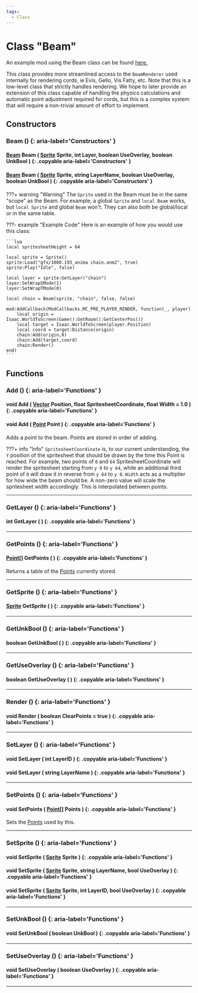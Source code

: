 ```yaml
---
tags:
  - Class
---
```

# Class "Beam"

An example mod using the Beam class can be found [here.](../examples/Beams.md)

This class provides more streamlined access to the `BeamRenderer` used internally for rendering cords, ie Evis, Gello, Vis Fatty, etc.
Note that this is a low-level class that strictly handles rendering. We hope to later provide an extension of this class capable of handling the physics calculations and automatic point adjustment required for cords, but this is a complex system that will require a non-trivial amount of effort to implement.

## Constructors
### Beam () {: aria-label='Constructors' }
#### [Beam](Beam.md) Beam ( [Sprite](../Sprite.md) Sprite, int Layer, boolean UseOverlay, boolean UnkBool ) {: .copyable aria-label='Constructors' }
#### [Beam](Beam.md) Beam ( [Sprite](../Sprite.md) Sprite, string LayerName, boolean UseOverlay, boolean UnkBool ) {: .copyable aria-label='Constructors' }

???+ warning "Warning"
	The `Sprite` used in the Beam must be in the same "scope" as the Beam. For example, a global `Sprite` and `local Beam` works, but `local Sprite` and global `Beam` won't. They can also both be global/local or in the same table.

???- example "Example Code"
	Here is an example of how you would use this class:

    ```lua
	local spritesheetHeight = 64
	
	local sprite = Sprite()
	sprite:Load("gfx/1000.193_anima chain.anm2", true)
	sprite:Play("Idle", false)
	
	local layer = sprite:GetLayer("chain")
	layer:SetWrapSMode(1)
	layer:SetWrapTMode(0)
	
	local chain = Beam(sprite, "chain", false, false)

	mod:AddCallback(ModCallbacks.MC_PRE_PLAYER_RENDER, function(_, player)
		local origin = Isaac.WorldToScreen(Game():GetRoom():GetCenterPos())
		local target = Isaac.WorldToScreen(player.Position)
		local coord = target:Distance(origin)
		chain:Add(origin,0)
		chain:Add(target,coord)
		chain:Render()
	end)
    ```

## Functions

### Add () {: aria-label='Functions' }
#### void Add ( [Vector](../Vector.md) Position, float SpritesheetCoordinate, float Width = 1.0 ) {: .copyable aria-label='Functions' }
#### void Add ( [Point](Point.md) Point ) {: .copyable aria-label='Functions' }   
Adds a point to the beam. Points are stored in order of adding.

???+ info "Info"
    `SpritesheetCoordinate` is, to our current understanding, the `Y` position of the spritesheet that should be drawn by the time this Point is reached. For example, two points of `0` and `64` SpritesheetCoordinate will render the spritesheet starting from `y 0` to `y 64`, while an additional third point of `0` will draw it in reverse from `y 64` to `y 0`.
	`Width` acts as a multiplier for how wide the beam should be. A non-zero value will scale the spritesheet width accordingly. This is interpolated between points.

___
### GetLayer () {: aria-label='Functions' }
#### int GetLayer ( ) {: .copyable aria-label='Functions' }   

___

### GetPoints () {: aria-label='Functions' }
#### [Point](Point.md)[] GetPoints ( ) {: .copyable aria-label='Functions' }   
Returns a table of the [Points](Point.md) currently stored.

___

### GetSprite () {: aria-label='Functions' }
#### [Sprite](../Sprite.md) GetSprite ( ) {: .copyable aria-label='Functions' }

___
### GetUnkBool () {: aria-label='Functions' }
#### boolean GetUnkBool ( ) {: .copyable aria-label='Functions' }   

___
### GetUseOverlay () {: aria-label='Functions' }
#### boolean GetUseOverlay ( ) {: .copyable aria-label='Functions' }   

___
### Render () {: aria-label='Functions' }
#### void Render ( boolean ClearPoints = true ) {: .copyable aria-label='Functions' }

___
### SetLayer () {: aria-label='Functions' }
#### void SetLayer ( int LayerID ) {: .copyable aria-label='Functions' }   
#### void SetLayer ( string LayerName ) {: .copyable aria-label='Functions' } 
  
___
### SetPoints () {: aria-label='Functions' }
#### void SetPoints ( [Point](Point.md)[] Points ) {: .copyable aria-label='Functions' }   
Sets the [Points](Point.md) used by this.

___
### SetSprite () {: aria-label='Functions' }
#### void SetSprite ( [Sprite](../Sprite.md) Sprite ) {: .copyable aria-label='Functions' }
#### void SetSprite ( [Sprite](../Sprite.md) Sprite, string LayerName, bool UseOverlay ) {: .copyable aria-label='Functions' }
#### void SetSprite ( [Sprite](../Sprite.md) Sprite, int LayerID, bool UseOverlay ) {: .copyable aria-label='Functions' } 

___
### SetUnkBool () {: aria-label='Functions' }
#### void SetUnkBool ( boolean UnkBool ) {: .copyable aria-label='Functions' }   

___
### SetUseOverlay () {: aria-label='Functions' }
#### void SetUseOverlay ( boolean UseOverlay ) {: .copyable aria-label='Functions' }   

___
